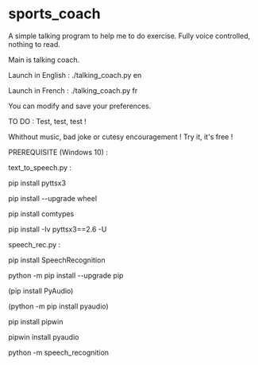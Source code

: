 # sports_coach


A simple talking program to help me to do exercise. Fully voice controlled, nothing to read.

Main is talking coach.

Launch in English :
  ./talking_coach.py en

Launch in French :
  ./talking_coach.py fr
  
You can modify and save your preferences.
  
TO DO :
  Test, test, test !
  
Whithout music, bad joke or cutesy encouragement ! Try it, it's free !

PREREQUISITE (Windows 10) :

text_to_speech.py :

pip install pyttsx3

pip install --upgrade wheel

pip install comtypes

pip install -Iv pyttsx3==2.6 -U


speech_rec.py :

pip install SpeechRecognition

python -m pip install --upgrade pip

(pip install PyAudio)

(python -m pip install pyaudio)

pip install pipwin

pipwin install pyaudio

python -m speech_recognition
